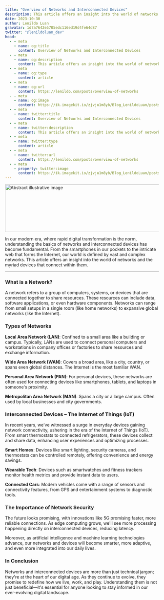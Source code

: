 ```yaml
---
title: "Overview of Networks and Interconnected Devices"
description: This article offers an insight into the world of networks and the myriad devices that connect within them.
date: 2023-10-30
author: Lenildo Luan
gravatar: 1d7a7642e5705edc116ed19d4fe64d87
twitter: "@lenildoluan_dev"
head:
  - - meta
    - name: og:title
      content: Overview of Networks and Interconnected Devices
  - - meta
    - name: og:description
      content: This article offers an insight into the world of networks and the myriad devices that connect within them.
  - - meta
    - name: og:type
      content: article
  - - meta
    - name: og:url
      content: https://lenildo.com/posts/overview-of-networks
  - - meta
    - name: og:image
      content: https://ik.imagekit.io/zjvju1m8yb/Blog_LenildoLuan/posts/How%20the%20Internet%20Works:%20A%20Comprehensive%20Guide/II.%20The%20Basic%20Concept:%20What%20is%20the%20Internet_/luan_network_in_the_style_of_detailed_pen_and_ink_sketches_mini_6d5b631b-8a96-4582-8f1a-017ea34ed4e3_XV1tom3VU.png?updatedAt=1698692976118
  - - meta
    - name: twitter:title
      content: Overview of Networks and Interconnected Devices
  - - meta
    - name: twitter:description
      content: This article offers an insight into the world of networks and the myriad devices that connect within them.
  - - meta
    - name: twitter:type
      content: article
  - - meta
    - name: twitter:url
      content: https://lenildo.com/posts/overview-of-networks
  - - meta
    - property: twitter:image
      content: https://ik.imagekit.io/zjvju1m8yb/Blog_LenildoLuan/posts/How%20the%20Internet%20Works:%20A%20Comprehensive%20Guide/II.%20The%20Basic%20Concept:%20What%20is%20the%20Internet_/luan_network_in_the_style_of_detailed_pen_and_ink_sketches_mini_6d5b631b-8a96-4582-8f1a-017ea34ed4e3_XV1tom3VU.png?updatedAt=1698692976118
---
```


<img src="https://ik.imagekit.io/zjvju1m8yb/Blog_LenildoLuan/posts/How%20the%20Internet%20Works:%20A%20Comprehensive%20Guide/II.%20The%20Basic%20Concept:%20What%20is%20the%20Internet_/luan_network_in_the_style_of_detailed_pen_and_ink_sketches_mini_7be254a2-5cef-4c4b-bf90-1ce44c416c1b-removebg-preview_aqMxibW36.png?updatedAt=1698692839302" class="img-banner" alt="Abstract illustrative image" width="768" height="156" />

In our modern era, where rapid digital transformation is the norm, understanding the basics of networks and interconnected devices has become fundamental. From the smartphones in our pockets to the intricate web that forms the Internet, our world is defined by vast and complex networks. This article offers an insight into the world of networks and the myriad devices that connect within them.

---

### What is a Network?

A network refers to a group of computers, systems, or devices that are connected together to share resources. These resources can include data, software applications, or even hardware components. Networks can range from small setups in a single room (like home networks) to expansive global networks (like the Internet).

### Types of Networks

**Local Area Network (LAN)**: Confined to a small area like a building or campus. Typically, LANs are used to connect personal computers and workstations in company offices or factories to share resources and exchange information.

**Wide Area Network (WAN)**: Covers a broad area, like a city, country, or spans even global distances. The Internet is the most familiar WAN.

**Personal Area Network (PAN)**: For personal devices, these networks are often used for connecting devices like smartphones, tablets, and laptops in someone's proximity.

**Metropolitan Area Network (MAN)**: Spans a city or a large campus. Often used by local businesses and city governments.

### Interconnected Devices – The Internet of Things (IoT)

In recent years, we've witnessed a surge in everyday devices gaining network connectivity, ushering in the era of the Internet of Things (IoT). From smart thermostats to connected refrigerators, these devices collect and share data, enhancing user experiences and optimizing processes.

**Smart Homes**: Devices like smart lighting, security cameras, and thermostats can be controlled remotely, offering convenience and energy savings.

**Wearable Tech**: Devices such as smartwatches and fitness trackers monitor health metrics and provide instant data to users.

**Connected Cars**: Modern vehicles come with a range of sensors and connectivity features, from GPS and entertainment systems to diagnostic tools.

### The Importance of Network Security

The future looks promising, with innovations like 5G promising faster, more reliable connections. As edge computing grows, we'll see more processing happening directly on interconnected devices, reducing latency.

Moreover, as artificial intelligence and machine learning technologies advance, our networks and devices will become smarter, more adaptive, and even more integrated into our daily lives.

### In Conclusion

Networks and interconnected devices are more than just technical jargon; they're at the heart of our digital age. As they continue to evolve, they promise to redefine how we live, work, and play. Understanding them is not just beneficial—it's essential for anyone looking to stay informed in our ever-evolving digital landscape.